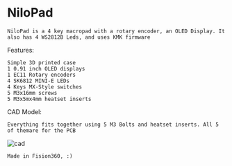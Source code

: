 # NiloPad

    NiloPad is a 4 key macropad with a rotary encoder, an OLED Display. It also has 4 WS2812B Leds, and uses KMK firmware

Features:

    Simple 3D printed case
    1 0.91 inch OLED displays
    1 EC11 Rotary encoders
    4 SK6812 MINI-E LEDs
    4 Keys MX-Style switches
    5 M3x16mm screws
    5 M3x5mx4mm heatset inserts

CAD Model:

    Everything fits together using 5 M3 Bolts and heatset inserts. All 5 of themare for the PCB
![cad](https://github.com/user-attachments/assets/fef8d5ed-fcf2-4f87-9ebf-d6c9668bbe1e)

    Made in Fision360, :)

